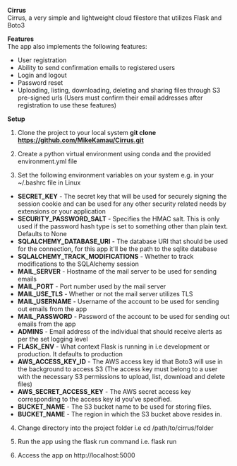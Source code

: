 **Cirrus**\
Cirrus, a very simple and lightweight cloud filestore that utilizes Flask and Boto3

**Features**\
The app also implements the following features:

* User registration
* Ability to send confirmation emails to registered users
* Login and logout
* Password reset
* Uploading, listing, downloading, deleting and sharing files through S3 pre-signed urls (Users must confirm their email addresses after registration to use these features)

**Setup**
1. Clone the project to your local system **git clone https://github.com/MikeKamau/Cirrus.git**

2. Create a python virtual environment using conda and the provided environment.yml file

3. Set the following environment variables on your system e.g. in your ~/.bashrc file in Linux

  * **SECRET_KEY** - The secret key that will be used for securely signing the session cookie and can be used for any other security related needs by extensions or your application
  * **SECURITY_PASSWORD_SALT** - Specifies the HMAC salt. This is only used if the password hash type is set to something other than plain text. Defaults to None
  * **SQLALCHEMY_DATABASE_URI** - The database URI that should be used for the connection, for this app it'll be the path to the sqlite database
  * **SQLALCHEMY_TRACK_MODIFICATIONS** - Whether to track modifications to the SQLAlchemy session
  * **MAIL_SERVER** - Hostname of the mail server to be used for sending emails
  * **MAIL_PORT** - Port number used by the mail server
  * **MAIL_USE_TLS** - Whether or not the mail server utilizes TLS
  * **MAIL_USERNAME** - Username of the account to be used for sending out emails from the app
  * **MAIL_PASSWORD** - Password of the account to be used for sending out emails from the app
  * **ADMINS** - Email address of the individual that should receive alerts as per the set logging level
  * **FLASK_ENV** - What context Flask is running in i.e development or production. It defaults to production
  * **AWS_ACCESS_KEY_ID** - The AWS access key id that Boto3 will use in the background to access S3 (The access key must belong to a user with the necessary S3 permissions to upload, list, download and delete files)
  * **AWS_SECRET_ACCESS_KEY** - The AWS secret access key corresponding to the access key id you've specified.
  * **BUCKET_NAME** - The S3 bucket name to be used for storing files.
  * **BUCKET_NAME** - The region in which the S3 bucket above resides in.

4. Change directory into the project folder i.e cd /path/to/cirrus/folder 

5. Run the app using the flask run command i.e. flask run  

6. Access the app on http://localhost:5000
